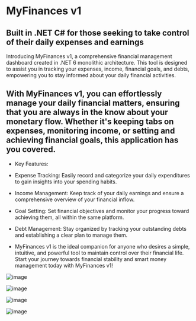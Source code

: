 # MyFinances v1

## Built in .NET C# for those seeking to take control of their daily expenses and earnings
Introducing MyFinances v1, a comprehensive financial management dashboard created in .NET 6 monolithic architecture. This tool is designed to assist you in tracking your expenses, income, financial goals, and debts, empowering you to stay informed about your daily financial activities.

## With MyFinances v1, you can effortlessly manage your daily financial matters, ensuring that you are always in the know about your monetary flow. Whether it's keeping tabs on expenses, monitoring income, or setting and achieving financial goals, this application has you covered.

- Key Features:

- Expense Tracking: Easily record and categorize your daily expenditures to gain insights into your spending habits.

- Income Management: Keep track of your daily earnings and ensure a comprehensive overview of your financial inflow.

- Goal Setting: Set financial objectives and monitor your progress toward achieving them, all within the same platform.

- Debt Management: Stay organized by tracking your outstanding debts and establishing a clear plan to manage them.

- MyFinances v1 is the ideal companion for anyone who desires a simple, intuitive, and powerful tool to maintain control over their financial life. Start your journey towards financial stability and smart money management today with MyFinances v1!

![image](https://user-images.githubusercontent.com/100293387/190882650-50fe6134-feca-4198-b171-582fe9e78c3c.png)

![image](https://user-images.githubusercontent.com/100293387/190882679-f9ffd605-7f0a-472e-bcb7-618a73a873ef.png)

![image](https://user-images.githubusercontent.com/100293387/190882684-18db1cf4-33ee-4c20-9100-ecd4d82c53f7.png)

![image](https://user-images.githubusercontent.com/100293387/190882687-9eab1855-83cd-4fca-a990-7bf06dd191cb.png)
